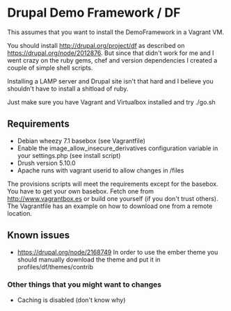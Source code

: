 # Drupal Demo Framework / DF

This assumes that you want to install the DemoFramework in a Vagrant VM.

You should install http://drupal.org/project/df as described on https://drupal.org/node/2012876.
But since that didn't work for me and I went crazy on the ruby gems, chef and version dependencies
I created a couple of simple shell scripts.

Installing a LAMP server and Drupal site isn't that hard and I believe you shouldn't have to install a shitload of ruby.

Just make sure you have Vagrant and Virtualbox installed and try ./go.sh

## Requirements

+ Debian wheezy 7.1 basebox (see Vagrantfile)
+ Enable the image_allow_insecure_derivatives configuration variable in your settings.php (see install script)
+ Drush version 5.10.0
+ Apache runs with vagrant userid to allow changes in /files

The provisions scripts will meet the requirements except for the basebox. You have to get your own basebox. Fetch one from http://www.vagrantbox.es or build one yourself (if you don't trust others). The Vagrantfile has an example on how to download one from a remote location.

## Known issues

+ https://drupal.org/node/2168749
In order to use the ember theme you should manually download the theme and put it in profiles/df/themes/contrib

### Other things that you might want to changes

+ Caching is disabled (don't know why)
